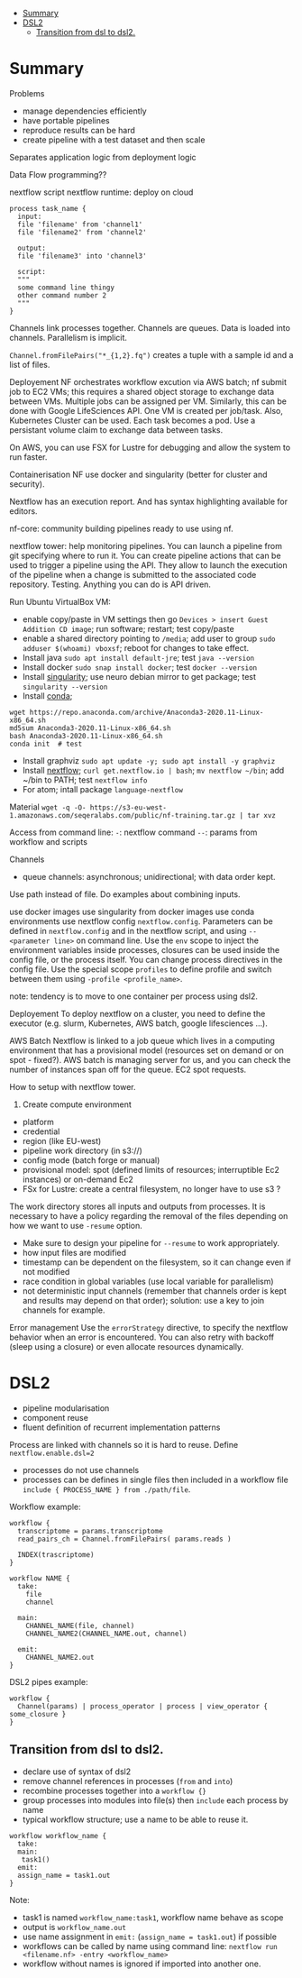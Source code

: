 <!-- MDTOC maxdepth:6 firsth1:1 numbering:0 flatten:0 bullets:1 updateOnSave:1 -->

- [Summary](#summary)   
- [DSL2](#dsl2)   
   - [Transition from dsl to dsl2.](#transition-from-dsl-to-dsl2)   

<!-- /MDTOC -->

# Summary


Problems
- manage dependencies efficiently
- have portable pipelines
- reproduce results can be hard
- create pipeline with a test dataset and then scale

Separates application logic from deployment logic


Data Flow programming??

nextflow script
nextflow runtime: deploy on cloud

````
process task_name {
  input:
  file 'filename' from 'channel1'
  file 'filename2' from 'channel2'

  output:
  file 'filename3' into 'channel3'

  script:
  """
  some command line thingy
  other command number 2
  """
}
````
Channels link processes together. Channels are queues. Data is loaded into channels.
Parallelism is implicit.

``Channel.fromFilePairs("*_{1,2}.fq")`` creates a tuple with a sample id and a list
of files.

Deployement
NF orchestrates workflow excution via AWS batch; nf submit job to EC2 VMs; this requires a shared object storage to exchange data between VMs. Multiple jobs can be assigned per VM.
Similarly, this can be done with Google LifeSciences API. One VM is created per job/task.
Also, Kubernetes Cluster can be used. Each task becomes a pod. Use a persistant volume claim to exchange data between tasks.

On AWS, you can use FSX for Lustre for debugging and allow the system to run faster.

Containerisation
NF use docker and singularity (better for cluster and security).

Nextflow has an execution report. And has syntax highlighting available for editors.

nf-core: community building pipelines ready to use using nf.

nextflow tower: help monitoring pipelines. You can launch a pipeline from git specifying where to run it. You can create pipeline actions that can be used to trigger a pipeline using the API. They allow to launch the execution of the pipeline when a change is submitted to the associated code repository. Testing. Anything you can do is API driven.

Run Ubuntu VirtualBox VM:
- enable copy/paste in VM settings then go ``Devices > insert Guest Addition CD image``; run software; restart; test copy/paste
- enable a shared directory pointing to ``/media``; add user to group ``sudo adduser $(whoami) vboxsf``; reboot for changes to take effect.
- Install java ``sudo apt install default-jre``; test ``java --version``
- Install docker ``sudo snap install docker``; test ``docker --version``
- Install [singularity](https://singularity.lbl.gov/install-linux); use neuro debian mirror to get package; test ``singularity --version``
- Install [conda](https://www.anaconda.com/products/individual#linux);
````
wget https://repo.anaconda.com/archive/Anaconda3-2020.11-Linux-x86_64.sh
md5sum Anaconda3-2020.11-Linux-x86_64.sh
bash Anaconda3-2020.11-Linux-x86_64.sh
conda init  # test
````
- Install graphviz ``sudo apt update -y; sudo apt install -y graphviz``
- Install [nextflow](https://seqera.io/training/#_environment_setup); ``curl get.nextflow.io | bash``; ``mv nextflow ~/bin``; add ~/bin to PATH; test ``nextflow info``
- For atom; intall package ``language-nextflow``

Material
``wget -q -O- https://s3-eu-west-1.amazonaws.com/seqeralabs.com/public/nf-training.tar.gz | tar xvz``

Access from command line:
``-``: nextflow command
``--``: params from workflow and scripts

Channels
 - queue channels: asynchronous; unidirectional; with data order kept.

Use path instead of file.
Do examples about combining inputs.

use docker images
use singularity from docker images
use conda environments
use nextflow config ``nextflow.config``. Parameters can be defined in ``nextflow.config`` and in the nextflow script, and using ``--<parameter line>`` on command line.
Use the ``env`` scope to inject the environment variables inside processes, closures can be used inside the config file, or the process itself. You can change process directives in the config file.
Use the special scope ``profiles`` to define profile and switch between them using ``-profile <profile_name>``.

note: tendency is to move to one container per process using dsl2.

Deployement
To deploy nextflow on a cluster, you need to define the executor (e.g. slurm, Kubernetes, AWS batch, google lifesciences ...).

AWS Batch
Nextflow is linked to a job queue which lives in a computing environment that has a provisional model (resources set on demand or on spot - fixed?). AWS batch is managing server for us, and you can check the number of instances span off for the queue. EC2 spot requests.

How to setup with nextflow tower.
1. Create compute environment
 - platform
 - credential
 - region (like EU-west)
 - pipeline work directory (in s3://)
 - config mode (batch forge or manual)
 - provisional model: spot (defined limits of resources; interruptible Ec2 instances) or on-demand Ec2
 - FSx for Lustre: create a central filesystem, no longer have to use s3 ?

The work directory stores all inputs and outputs from processes. It is necessary to have a policy regarding the removal of the files depending on how we want to use ``-resume`` option.

- Make sure to design your pipeline for ``--resume`` to work appropriately.
 - how input files are modified
 - timestamp can be dependent on the filesystem, so it can change even if not modified
 - race condition in global variables (use local variable for parallelism)
 - not deterministic input channels (remember that channels order is kept and results may depend on that order); solution: use a key to join channels for example.

Error management
Use the ``errorStrategy`` directive, to specify the nextflow behavior when an error is encountered. You can also retry with backoff (sleep using a closure) or even allocate resources dynamically.

# DSL2
 - pipeline modularisation
 - component reuse
 - fluent definition of recurrent implementation patterns

Process are linked with channels so it is hard to reuse.
Define ``nextflow.enable.dsl=2``
 - processes do not use channels
 - processes can be defines in single files then included in a workflow file ``include { PROCESS_NAME } from ./path/file``.

Workflow example:
```
workflow {
  transcriptome = params.transcriptome
  read_pairs_ch = Channel.fromFilePairs( params.reads )

  INDEX(trascriptome)
}

workflow NAME {
  take:
    file
    channel

  main:
    CHANNEL_NAME(file, channel)
    CHANNEL_NAME2(CHANNEL_NAME.out, channel)

  emit:
    CHANNEL_NAME2.out
}
```
DSL2 pipes example:
```
workflow {
  Channel(params) | process_operator | process | view_operator { some_closure }
}
```
## Transition from dsl to dsl2.
 - declare use of syntax of dsl2
 - remove channel references in processes (``from`` and ``into``)
 - recombine processes together into a ``workflow {}``
 - group processes into modules into file(s) then ``include`` each process by name
 - typical workflow structure; use a name to be able to reuse it.
 ```
 workflow workflow_name {
   take:
   main:
    task1()
   emit:
   assign_name = task1.out
 }
 ```
Note:
 - task1 is named ``workflow_name:task1``, workflow name behave as scope
 - output is ``workflow_name.out``
 - use name assignment in ``emit:`` (``assign_name = task1.out``) if possible
 - workflows can be called by name using command line: ``nextflow run <filename.nf> -entry <workflow_name>``
 - workflow without names is ignored if imported into another one.
